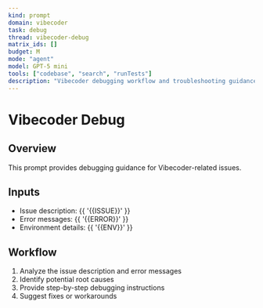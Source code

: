 ```yaml
---
kind: prompt
domain: vibecoder
task: debug
thread: vibecoder-debug
matrix_ids: []
budget: M
mode: "agent"
model: GPT-5 mini
tools: ["codebase", "search", "runTests"]
description: "Vibecoder debugging workflow and troubleshooting guidance."
---
```


# Vibecoder Debug

## Overview

This prompt provides debugging guidance for Vibecoder-related issues.

## Inputs

- Issue description: {{ '{{ISSUE}}' }}
- Error messages: {{ '{{ERROR}}' }}
- Environment details: {{ '{{ENV}}' }}

## Workflow

1. Analyze the issue description and error messages
2. Identify potential root causes
3. Provide step-by-step debugging instructions
4. Suggest fixes or workarounds
